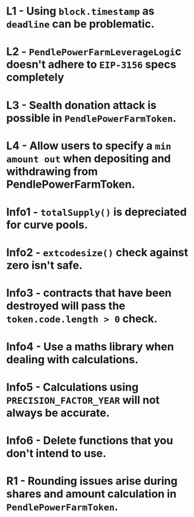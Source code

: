 # L1 - Using `block.timestamp` as `deadline` can be problematic.
# L2 - `PendlePowerFarmLeverageLogi`c doesn't adhere to `EIP-3156` specs completely
# L3 - Sealth donation attack is possible in `PendlePowerFarmToken`.
# L4 - Allow users to specify a `min amount out` when depositing and withdrawing from PendlePowerFarmToken.
# Info1 - `totalSupply()` is depreciated for curve pools.
# Info2 - `extcodesize()` check against zero isn't safe.
# Info3 - contracts that have been destroyed will pass the `token.code.length > 0` check.
# Info4 - Use a maths library when dealing with calculations.
# Info5 - Calculations using `PRECISION_FACTOR_YEAR` will not always be accurate.
# Info6 - Delete functions that you don't intend to use.
# R1 - Rounding issues arise during shares and amount calculation in `PendlePowerFarmToken`.